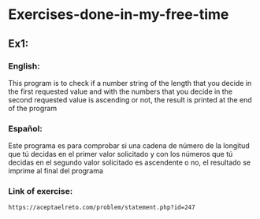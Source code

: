 # Exercises-done-in-my-free-time




## Ex1:

  ### English:
  This program is to check if a number string of the length that you decide in the first requested value and with the numbers that you decide in the second requested value is ascending or not,
  the result is printed at the end of the program
  
  ### Español:
  Este programa es para comprobar si una cadena de número de la longitud que tú decidas en el primer valor solicitado y con los números que tú decidas en el segundo valor solicitado es ascendente o no,
  el resultado se imprime al final del programa
  
  ### Link of exercise:
    https://aceptaelreto.com/problem/statement.php?id=247
